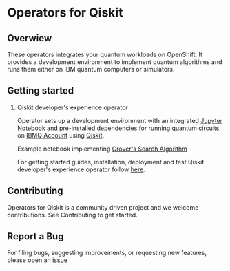 
# Operators for Qiskit

## Overwiew

These operators integrates your quantum workloads on OpenShift. It provides a development environment to implement quantum algorithms and runs them either on IBM quantum computers or simulators.

## Getting started

1. Qiskit developer's experience operator
    
    Operator sets up a development environment with an integrated [Jupyter Notebook](https://hub.gke.mybinder.org/user/ipython-ipython-in-depth-azjvu4ak/notebooks/examples/Notebook/Notebook%20Basics.ipynb) and pre-installed dependencies for running quantum circuits on [IBMQ Account](https://quantum-computing.ibm.com/) using [Qiskit](https://qiskit.org/).

    Example notebook implementing [Grover's Search Algorithm](https://qiskit.org/textbook/ch-algorithms/grover.html)

    For getting started guides, installation, deployment and test Qiskit developer's experience operator follow [here](https://github.com/husky-parul/glowing-quantum/tree/qiskit-dev-op/operators-examples/qiskit-dev-operator).

## Contributing

Operators for Qiskit  is a community driven project and we welcome contributions. See Contributing to get started.

## Report a Bug

For filing bugs, suggesting improvements, or requesting new features, please open an  [issue](https://github.com/yard-turkey/glowing-quantum/issues)
